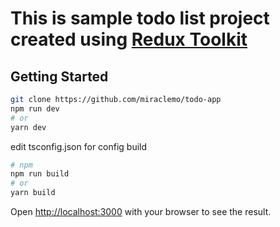# This is sample todo list project created using [Redux Toolkit](https://redux-toolkit.js.org/) 


## Getting Started

```bash
git clone https://github.com/miraclemo/todo-app
npm run dev
# or
yarn dev
```
edit tsconfig.json for config build
```bash
# npm
npm run build
# or
yarn build
```

Open [http://localhost:3000](http://localhost:3000) with your browser to see the result.
